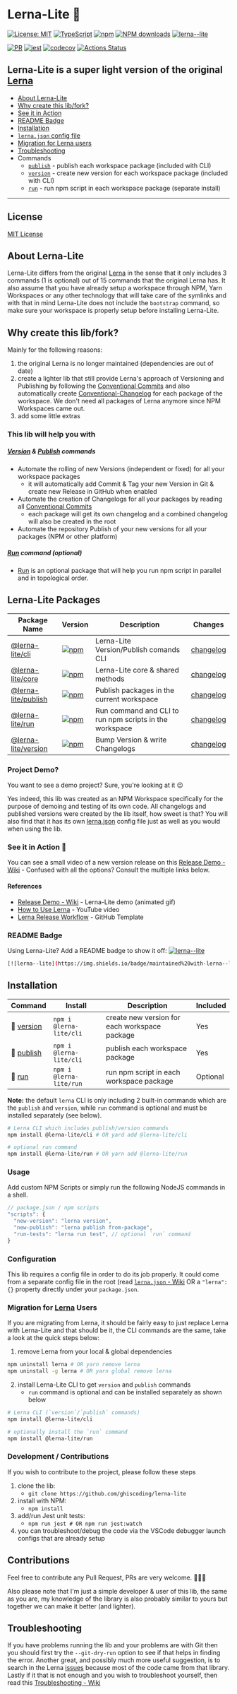 # Lerna-Lite 🐉

[![License: MIT](https://img.shields.io/badge/License-MIT-yellow.svg)](https://opensource.org/licenses/MIT)
[![TypeScript](https://img.shields.io/badge/%3C%2F%3E-TypeScript-%230074c1.svg)](http://www.typescriptlang.org/)
[![npm](https://img.shields.io/npm/v/@lerna-lite/core.svg?color=forest)](https://www.npmjs.com/package/@lerna-lite/core)
[![NPM downloads](https://img.shields.io/npm/dy/@lerna-lite/core.svg)](https://www.npmjs.com/package/@lerna-lite/core)
[![lerna--lite](https://img.shields.io/badge/maintained%20with-lerna--lite-d428ff)](https://github.com/ghiscoding/lerna-lite)

[![PR](https://img.shields.io/badge/PR-Welcome-1abc9c.svg)](https://github.com/ghiscoding/lerna-lite/pulls)
[![jest](https://jestjs.io/img/jest-badge.svg)](https://github.com/facebook/jest)
[![codecov](https://codecov.io/gh/ghiscoding/lerna-lite/branch/main/graph/badge.svg)](https://codecov.io/gh/ghiscoding/lerna-lite)
[![Actions Status](https://github.com/ghiscoding/lerna-lite/workflows/CI%20Build/badge.svg)](https://github.com/ghiscoding/lerna-lite/actions)

## Lerna-Lite is a super light version of the original [Lerna](https://github.com/lerna/lerna)

- [About Lerna-Lite](https://github.com/ghiscoding/lerna-lite#about-lerna-lite)
- [Why create this lib/fork?](https://github.com/ghiscoding/lerna-lite#why-create-this-libfork)
- [See it in Action](https://github.com/ghiscoding/lerna-lite/wiki/Release-Demo)
- [README Badge](https://github.com/ghiscoding/lerna-lite#readme-badge)
- [Installation](https://github.com/ghiscoding/lerna-lite#installation)
- [`lerna.json` config file](https://github.com/ghiscoding/lerna-lite/wiki/Lerna.json)
- [Migration for Lerna users](https://github.com/ghiscoding/lerna-lite#migration-for-lerna-users)
- [Troubleshooting](https://github.com/ghiscoding/lerna-lite/wiki/Troubleshooting)
- Commands
   - [`publish`](https://github.com/ghiscoding/lerna-lite/tree/main/packages/publish#readme) - publish each workspace package (included with CLI)
   - [`version`](https://github.com/ghiscoding/lerna-lite/tree/main/packages/version#readme) - create new version for each workspace package (included with CLI)
   - [`run`](https://github.com/ghiscoding/lerna-lite/tree/main/packages/run#readme) - run npm script in each workspace package (separate install)

---

## License
[MIT License](LICENSE)

## About Lerna-Lite
Lerna-Lite differs from the original [Lerna](https://github.com/lerna/lerna) in the sense that it only includes 3 commands (1 is optional) out of 15 commands that the original Lerna has. It also assume that you have already setup a workspace through NPM, Yarn Workspaces or any other technology that will take care of the symlinks and with that in mind Lerna-Lite does not include the `bootstrap` command, so make sure your workspace is properly setup before installing Lerna-Lite.

## Why create this lib/fork?
Mainly for the following reasons:
1. the original Lerna is no longer maintained (dependencies are out of date)
2. create a lighter lib that still provide Lerna's approach of Versioning and Publishing by following the [Conventional Commits](https://www.conventionalcommits.org/) and also automatically create [Conventional-Changelog](https://github.com/conventional-changelog/conventional-changelog) for each package of the workspace. We don't need all packages of Lerna anymore since NPM Workspaces came out.
3. add some little extras

### This lib will help you with
##### [Version](https://github.com/ghiscoding/lerna-lite/tree/main/packages/version) & [Publish](https://github.com/ghiscoding/lerna-lite/tree/main/packages/publish) commands
- Automate the rolling of new Versions (independent or fixed) for all your workspace packages
  - it will automatically add Commit & Tag your new Version in Git & create new Release in GitHub when enabled
- Automate the creation of Changelogs for all your packages by reading all [Conventional Commits](https://www.conventionalcommits.org/)
  - each package will get its own changelog and a combined changelog will also be created in the root
- Automate the repository Publish of your new versions for all your packages (NPM or other platform)

##### [Run](https://github.com/ghiscoding/lerna-lite/tree/main/packages/run) command (optional)
- [Run](https://github.com/ghiscoding/lerna-lite/tree/main/packages/run) is an optional package that will help you run npm script in parallel and in topological order.

## Lerna-Lite Packages

| Package Name | Version | Description | Changes |
| -------------| ------- | ----------- | ------- |
| [@lerna-lite/cli](https://github.com/ghiscoding/lerna-lite/tree/main/packages/cli) | [![npm](https://img.shields.io/npm/v/@lerna-lite/cli.svg?color=forest)](https://www.npmjs.com/package/@lerna-lite/cli) | Lerna-Lite Version/Publish comands CLI | [changelog](https://github.com/ghiscoding/lerna-lite/blob/main/packages/cli/CHANGELOG.md) |
| [@lerna-lite/core](https://github.com/ghiscoding/lerna-lite/tree/main/packages/core) | [![npm](https://img.shields.io/npm/v/@lerna-lite/core.svg?color=forest)](https://www.npmjs.com/package/@lerna-lite/core) | Lerna-Lite core & shared methods | [changelog](https://github.com/ghiscoding/lerna-lite/blob/main/packages/core/CHANGELOG.md) |
| [@lerna-lite/publish](https://github.com/ghiscoding/lerna-lite/tree/main/packages/publish) | [![npm](https://img.shields.io/npm/v/@lerna-lite/publish.svg?color=forest)](https://www.npmjs.com/package/@lerna-lite/publish) | Publish packages in the current workspace | [changelog](https://github.com/ghiscoding/lerna-lite/blob/main/packages/publish/CHANGELOG.md) |
| [@lerna-lite/run](https://github.com/ghiscoding/lerna-lite/tree/main/packages/run) | [![npm](https://img.shields.io/npm/v/@lerna-lite/run.svg?color=forest)](https://www.npmjs.com/package/@lerna-lite/run) | Run command and CLI to run npm scripts in the workspace | [changelog](https://github.com/ghiscoding/lerna-lite/blob/main/packages/run/CHANGELOG.md) |
| [@lerna-lite/version](https://github.com/ghiscoding/lerna-lite/tree/main/packages/version) | [![npm](https://img.shields.io/npm/v/@lerna-lite/version.svg?color=forest)](https://www.npmjs.com/package/@lerna-lite/version) | Bump Version & write Changelogs | [changelog](https://github.com/ghiscoding/lerna-lite/blob/main/packages/version/CHANGELOG.md) |

### Project Demo?
You want to see a demo project? Sure, you're looking at it 😉

Yes indeed, this lib was created as an NPM Workspace specifically for the purpose of demoing and testing of its own code. All changelogs and published versions were created by the lib itself, how sweet is that? You will also find that it has its own [lerna.json](https://github.com/ghiscoding/lerna-lite/blob/main/lerna.json) config file just as well as you would when using the lib.

### See it in Action 🎦
You can see a small video of a new version release on this [Release Demo - Wiki](https://github.com/ghiscoding/lerna-lite/wiki/Release-Demo) - Confused with all the options? Consult the multiple links below.

#### References
- [Release Demo - Wiki](https://github.com/ghiscoding/lerna-lite/wiki/Release-Demo) - Lerna-Lite demo (animated gif)
- [How to Use Lerna](https://www.youtube.com/watch?v=p6qoJ4apCjA) - YouTube video
- [Lerna Release Workflow](https://github.com/curiousNoob/lerna-release-workflow) - GitHub Template

### README Badge
Using Lerna-Lite? Add a README badge to show it off: [![lerna--lite](https://img.shields.io/badge/maintained%20with-lerna--lite-d428ff)](https://github.com/ghiscoding/lerna-lite)

```sh
[![lerna--lite](https://img.shields.io/badge/maintained%20with-lerna--lite-cc00ff)](https://github.com/ghiscoding/lerna-lite)
```

## Installation
| Command | Install         | Description | Included |
|---------|-------------|-------------| ---------|
| 📰 [version](https://github.com/ghiscoding/lerna-lite/tree/main/packages/version) | `npm i @lerna-lite/cli` | create new version for each workspace package | Yes |
| 📰 [publish](https://github.com/ghiscoding/lerna-lite/tree/main/packages/publish) | `npm i @lerna-lite/cli` | publish each workspace package | Yes |
| 🏃 [run](https://github.com/ghiscoding/lerna-lite/tree/main/packages/run) | `npm i @lerna-lite/run` | run npm script in each workspace package | Optional |

**Note:** the default `lerna` CLI is only including 2 built-in commands which are the `publish` and `version`, while `run` command is optional and must be installed separately (see below).

```bash
# Lerna CLI which includes publish/version commands
npm install @lerna-lite/cli # OR yard add @lerna-lite/cli

# optional run command
npm install @lerna-lite/run # OR yarn add @lerna-lite/run
```

### Usage
Add custom NPM Scripts or simply run the following NodeJS commands in a shell.
```js
// package.json / npm scripts
"scripts": {
  "new-version": "lerna version",
  "new-publish": "lerna publish from-package",
  "run-tests": "lerna run test", // optional `run` command
}
```

### Configuration
This lib requires a config file in order to do its job properly. It could come from a separate config file in the root (read [`lerna.json` - Wiki](https://github.com/ghiscoding/lerna-lite/wiki/lerna.json) OR a `"lerna": {}` property directly under your `package.json`.

### Migration for [Lerna](https://github.com/lerna/lerna) Users
If you are migrating from Lerna, it should be fairly easy to just replace Lerna with Lerna-Lite and that should be it, the CLI commands are the same, take a look at the quick steps below:
1. remove Lerna from your local & global dependencies
```sh
npm uninstall lerna # OR yarn remove lerna
npm uninstall -g lerna # OR yarn global remove lerna
```
2. install Lerna-Lite CLI to get `version` and `publish` commands
   - `run` command is optional and can be installed separately as shown below
```sh
# Lerna CLI (`version`/`publish` commands)
npm install @lerna-lite/cli

# optionally install the `run` command
npm install @lerna-lite/run
```

### Development / Contributions
If you wish to contribute to the project, please follow these steps
1. clone the lib:
   - `git clone https://github.com/ghiscoding/lerna-lite`
2. install with NPM:
   - `npm install`
3. add/run Jest unit tests:
   - `npm run jest # OR npm run jest:watch`
4. you can troubleshoot/debug the code via the VSCode debugger launch configs that are already setup

## Contributions
Feel free to contribute any Pull Request, PRs are very welcome. 👷👷‍♀️

Also please note that I'm just a simple developer & user of this lib, the same as you are, my knowledge of the library is also probably similar to yours but together we can make it better (and lighter).

## Troubleshooting
If you have problems running the lib and your problems are with Git then you should first try the `--git-dry-run` option to see if that helps in finding the error. Another great, and possibly much more useful suggestion, is to search in the Lerna [issues](https://github.com/lerna/lerna/issues) because most of the code came from that library. Lastly if it that is not enough and you wish to troubleshoot yourself, then read this [Troubleshooting - Wiki](https://github.com/ghiscoding/lerna-lite/wiki/Troubleshooting)
